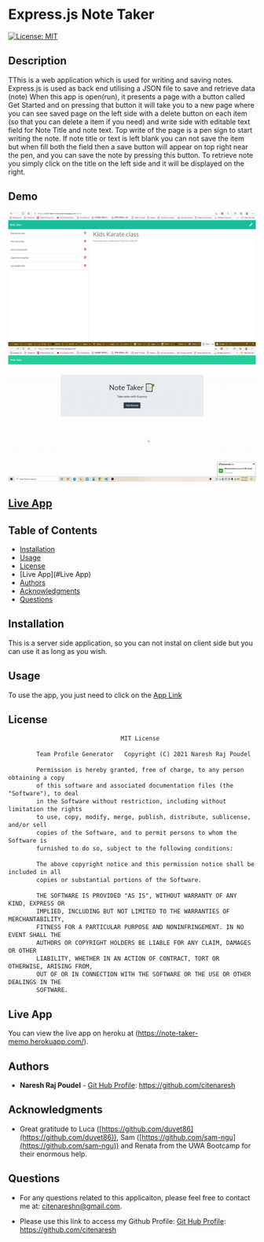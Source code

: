 # Express.js Note Taker

[![License: MIT](https://img.shields.io/badge/license-MIT-yellowgreen)](https://opensource.org/licenses/MIT)

## Description

TThis is a web application which is used for writing and saving notes. Express.js is used as back end utilising a JSON file to save and retrieve data (note)
When this app is open(run), it presents a page with a button called Get Started and on pressing that button it will take you to a new page where you can see saved page on the left side with a delete button on each item (so that you can delete a item if you need) and write side with editable text field for Note Title and note text. Top write of the page is a pen sign to start writing the note.
If note title or text is left blank you can not save the item but when fill both the field then a save button will appear on top right near the pen, and you can save the note by pressing this button. To retrieve note you simply click on the title on the left side and it will be displayed on the right.

## Demo

<img src="/public/assets/img/notetaker_still.png">

<img src="/public/assets/img/notetakermovie.gif">


## [Live App](https://note-taker-memo.herokuapp.com/)

## Table of Contents

-   [Installation](#installation)
-   [Usage](#usage)
-   [License](#license)
-   [Live App](#Live App)
-   [Authors](#Authors)
-   [Acknowledgments](#Acknowledgments)
-   [Questions](#questions)

## Installation

This is a server side application, so you can not instal on client side but you can use it as long as you wish.

## Usage

To use the app, you just need to click on the [App Link]("https://note-taker-memo.herokuapp.com/")


## License

    								MIT License

    		Team Profile Generator   Copyright (C) 2021 Naresh Raj Poudel

    		Permission is hereby granted, free of charge, to any person obtaining a copy
    		of this software and associated documentation files (the "Software"), to deal
    		in the Software without restriction, including without limitation the rights
    		to use, copy, modify, merge, publish, distribute, sublicense, and/or sell
    		copies of the Software, and to permit persons to whom the Software is
    		furnished to do so, subject to the following conditions:

    		The above copyright notice and this permission notice shall be included in all
    		copies or substantial portions of the Software.

    		THE SOFTWARE IS PROVIDED "AS IS", WITHOUT WARRANTY OF ANY KIND, EXPRESS OR
    		IMPLIED, INCLUDING BUT NOT LIMITED TO THE WARRANTIES OF MERCHANTABILITY,
    		FITNESS FOR A PARTICULAR PURPOSE AND NONINFRINGEMENT. IN NO EVENT SHALL THE
    		AUTHORS OR COPYRIGHT HOLDERS BE LIABLE FOR ANY CLAIM, DAMAGES OR OTHER
    		LIABILITY, WHETHER IN AN ACTION OF CONTRACT, TORT OR OTHERWISE, ARISING FROM,
    		OUT OF OR IN CONNECTION WITH THE SOFTWARE OR THE USE OR OTHER DEALINGS IN THE
    		SOFTWARE.


## Live App

You can view the live app on heroku at (https://note-taker-memo.herokuapp.com/).


## Authors

* **Naresh Raj Poudel** - [Git Hub Profile](https://github.com/citenaresh): https://github.com/citenaresh

## Acknowledgments

* Great gratitude to Luca ([https://github.com/duvet86](https://github.com/duvet86)), Sam ([https://github.com/sam-ngu](https://github.com/sam-ngu)) and Renata from the UWA Bootcamp for their enormous help.

## Questions

-   For any questions related to this applicaiton, please feel free to contact me at: citenareshn@gmail.com.

-   Please use this link to access my Github Profile: [Git Hub Profile](https://github.com/citenaresh): https://github.com/citenaresh
